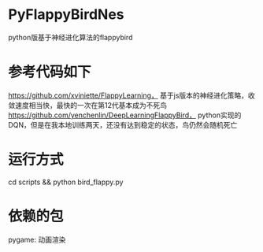 # PyFlappyBirdNes
python版基于神经进化算法的flappybird

# 参考代码如下
https://github.com/xviniette/FlappyLearning， 基于js版本的神经进化策略，收敛速度相当快，最快的一次在第12代基本成为不死鸟
https://github.com/yenchenlin/DeepLearningFlappyBird， python实现的DQN，但是在我本地训练两天，还没有达到稳定的状态，鸟仍然会随机死亡

# 运行方式
cd scripts && python bird_flappy.py

# 依赖的包
pygame: 动画渲染
